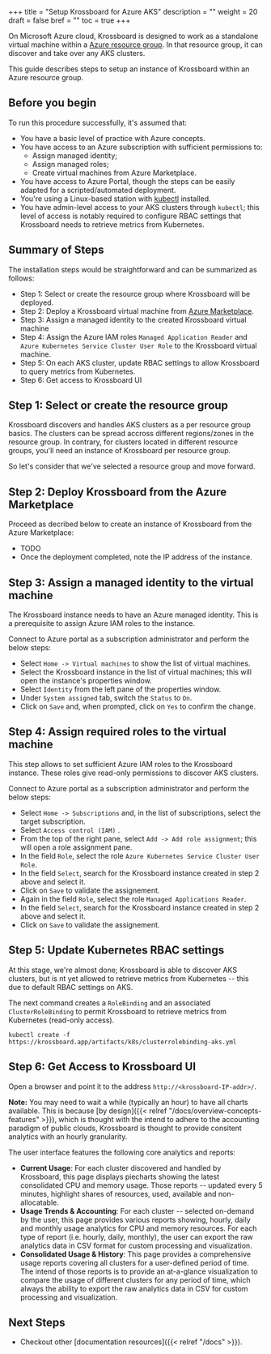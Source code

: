 +++
title = "Setup Krossboard for Azure AKS"
description = ""
weight = 20
draft = false
bref = ""
toc = true 
+++

On Microsoft Azure cloud, Krossboard is designed to work as a standalone virtual machine within a [Azure resource group](https://docs.microsoft.com/en-us/azure/azure-resource-manager/management/overview).
In that resource group, it can discover and take over any AKS clusters. 

This guide describes steps to setup an instance of Krossboard within an Azure resource group. 


## Before you begin
To run this procedure successfully, it's assumed that:

 * You have a basic level of practice with Azure concepts.
 * You have access to an Azure subscription with sufficient permissions to:
   * Assign managed identity;
   * Assign managed roles;
   * Create virtual machines from Azure Marketplace.
 * You have access to Azure Portal, though the steps can be easily adapted for a scripted/automated deployment.
 * You're using a Linux-based station with [kubectl](https://kubernetes.io/fr/docs/tasks/tools/install-kubectl/) installed.
 * You have admin-level access to your AKS clusters through `kubectl`; this level of access is notably required to configure RBAC settings that Krossboard needs to retrieve metrics from Kubernetes.

## Summary of Steps
The installation steps would be straightforward and can be summarized as follows:

* Step 1: Select or create the resource group where Krossboard will be deployed.
* Step 2: Deploy a Krossboard virtual machine from [Azure Marketplace](https://portal.azure.com/#blade/Microsoft_Azure_Marketplace).
* Step 3: Assign a managed identity to the created Krossboard virtual machine
* Step 4: Assign the Azure IAM roles `Managed Application Reader` and `Azure Kubernetes Service Cluster User Role` to the Krossboard virtual machine. 
* Step 5: On each AKS cluster, update RBAC settings to allow Krossboard to query metrics from Kubernetes. 
* Step 6: Get access to Krossboard UI

## Step 1: Select or create the resource group
Krossboard discovers and handles AKS clusters as a per resource group basics. The clusters can be spread accross different regions/zones in the resource group. 
In contrary, for clusters located in different resource groups, you'll need an instance of Krossboard per resource group. 

So let's consider that we've selected a resource group and move forward.

## Step 2: Deploy Krossboard from the Azure Marketplace
Proceed as decribed below to create an instance of Krossboard from the Azure Marketplace:

* TODO
* Once the deployment completed, note the IP address of the instance.


## Step 3: Assign a managed identity to the virtual machine
The Krossboard instance needs to have an Azure managed identity. This is a prerequisite to assign Azure IAM roles to the instance. 

Connect to Azure portal as a subscription administrator and perform the below steps:

* Select `Home -> Virtual machines` to show the list of virtual machines.
* Select the Krossboard instance in the list of virtual machines; this will open the instance's properties window.
* Select `Identity` from the left pane of the properties window.
* Under `System assigned` tab, switch the `Status` to `On`.
* Click on `Save` and, when prompted, click on `Yes` to confirm the change. 


## Step 4: Assign required roles to the virtual machine
This step allows to set sufficient Azure IAM roles to the Krossboard instance. These roles give read-only permissions to discover AKS clusters. 

Connect to Azure portal as a subscription administrator and perform the below steps:

* Select `Home -> Subscriptions` and, in the list of subscriptions, select the target subscription.
* Select `Access control (IAM)` .
* From the top of the right pane, select `Add -> Add role assignment`; this will open a role assignment pane.
* In the field `Role`, select the role `Azure Kubernetes Service Cluster User Role`.
* In the field `Select`, search for the Krossboard instance created in step 2 above and select it.
* Click on `Save` to validate the assignement.
* Again in the field `Role`, select the role `Managed Applications Reader`.
* In the field `Select`, search for the Krossboard instance created in step 2 above and select it.
* Click on `Save` to validate the assignement.

## Step 5: Update Kubernetes RBAC settings
At this stage, we're almost done; Krossboard is able to discover AKS clusters, but is nt yet allowed to retrieve metrics from Kubernetes -- this due to default RBAC settings on AKS. 

The next command creates a `RoleBinding` and an associated `ClusterRoleBinding` to permit Krossboard to retrieve metrics from Kubernetes (read-only access). 


```
kubectl create -f https://krossboard.app/artifacts/k8s/clusterrolebinding-aks.yml
```

## Step 6: Get Access to Krossboard UI
Open a browser and point it to the address `http://<krossboard-IP-addr>/`.

**Note:** You may need to wait a while (typically an hour) to have all charts available. This is because [by design]({{< relref "/docs/overview-concepts-features" >}}), which is thought with the intend to adhere to the accounting paradigm of public clouds, Krossboard is thought to provide consitent analytics with an hourly granularity.

The user interface features the following core analytics and reports:
 * **Current Usage**: For each cluster discovered and handled by Krossboard, this page displays piecharts showing the latest consolidated CPU and memory usage. Those reports -- updated every 5 minutes, highlight shares of resources, used, available and non-allocatable.
 * **Usage Trends & Accounting**: For each cluster -- selected on-demand by the user, this page provides various reports showing, hourly, daily and monthly usage analytics for CPU and memory resources. For each type of report (i.e. hourly, daily, monthly), the user can export the raw analytics data in CSV format for custom processing and visualization.
 * **Consolidated Usage & History**: This page provides a comprehensive usage reports covering all clusters for a user-defined period of time. The intend of those reports is to provide an at-a-glance visualization to compare the usage of different clusters for any period of time, which always the ability to export the raw analytics data in CSV for custom processing and visualization.

## Next Steps

* Checkout other [documentation resources]({{< relref "/docs" >}}).